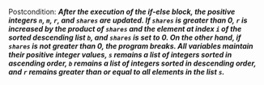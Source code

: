 Postcondition: ***After the execution of the if-else block, the positive integers `n`, `m`, `r`, and `shares` are updated. If `shares` is greater than 0, `r` is increased by the product of `shares` and the element at index `i` of the sorted descending list `b`, and `shares` is set to 0. On the other hand, if `shares` is not greater than 0, the program breaks. All variables maintain their positive integer values, `s` remains a list of integers sorted in ascending order, `b` remains a list of integers sorted in descending order, and `r` remains greater than or equal to all elements in the list `s`.***